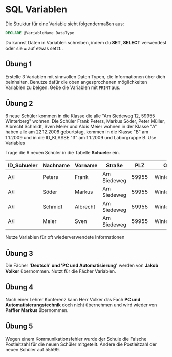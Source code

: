 # SQL Variablen

Die Struktur für eine Variable sieht folgendermaßen aus:
```sql
DECLARE @VariableName DataType
```

Du kannst Daten in Variablen schreiben, indem du **SET**, **SELECT** verwendest oder sie **=** auf etwas setzt..

## Übung 1
Erstelle 3 Variablen mit sinnvollen Daten Typen, die Informationen über dich beinhalten. Benutze dafür die oben angesprochenen möglichkeiten Variablen zu belgen. Gebe die Variablen mit `PRINT` aus.

## Übung 2 
6 neue Schüler kommen in die Klasse die alle "Am Siedeweg 12, 59955 Winterberg" wohnen. Die Schüler Frank Peters, Markus Söder, Peter Müller, Albrecht Schmidt, Sven Meier und Alois Meier wohnen in der Klasse "A" haben alle am 22.12.2008 geburtstag, kommen in die Klasse "B" am 1.1.2009 und in die ID_KLASSE "3" am 1.1.2009 und Laborgruppe B. Use Variables

Trage die 6 neuen Schüler in die Tabelle **Schueler** ein.

| ID_Schueler | Nachname | Vorname | Straße | PLZ | Ort | Geburtsdatum | Abschluss | ID_Klasse | Laborgruppe 
| - |  - |  - |  - |  - |  - |  - |  - |  - |  - 
| A/I | Peters | Frank | Am Siedeweg | 59955 | Winterberg | 2009-11-11 | Hauptschule | 2 | A 
| A/I | Söder | Markus | Am Siedeweg | 59955 | Winterberg | 2008-12-9 | Hauptschule | 2 | A 
| A/I | Schmidt | Albrecht | Am Siedeweg | 59955 | Winterberg | 2009-2-1 | Hauptschule | 2 | A 
| A/I | Meier | Sven | Am Siedeweg | 59955 | Winterberg | 2008-11-1 | Hauptschule | 2 | B 

Nutze Variablen für oft wiederverwendete Informationen

## Übung 3
Die Fächer **'Deutsch' und 'PC und Automatisierung'** werden von **Jakob Volker** übernommen. Nutzt für die Fächer Variablen.

## Übung 4
Nach einer Lehrer Konferenz kann Herr Volker das Fach **PC und Automatisierungstechnik** doch nicht übernehmen und wird wieder von **Paffler Markus** übernommen.

## Übung 5
Wegen einem Kommunikationsfehler wurde der Schule die Falsche Postleitzahl für die neuen Schüler mitgeteilt. Ändere die Postleitzahl der neuen Schüler auf 55599.
